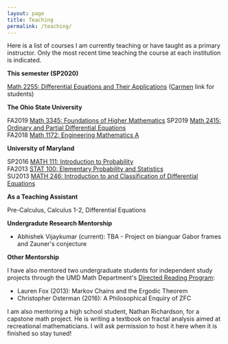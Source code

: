```yaml
---
layout: page
title: Teaching
permalink: /teaching/
---
```

Here is a list of courses I am currently teaching or have taught as a
primary instructor. Only the
most recent time teaching the course at each institution is indicated.

**This semester (SP2020)**

[Math 2255: Differential Equations and Their Applications](https://math.osu.edu/courses/2255)
([Carmen](https://osu.instructure.com/courses/72924) link for students)

**The Ohio State University**

FA2019 [Math 3345: Foundations of Higher Mathematics](https://math.osu.edu/courses/3345)
SP2019 [Math 2415: Ordinary and Partial Differential Equations](https://math.osu.edu/courses/2415) <br/>
FA2018 [Math 1172: Engineering Mathematics A](https://math.osu.edu/courses/1172)

**University of Maryland**

SP2016 [MATH 111: Introduction to Probability](https://www-math.umd.edu/offered-courses/356-math-111-introduction-to-probability.html) <br/>
FA2013 [STAT 100: Elementary Probability and Statistics](https://www-math.umd.edu/offered-courses/411-stat-100-elementary-statistics-and-probability.html) <br/>
SU2013 [MATH 246: Introduction to and Classification of Differential Equations](https://www-math.umd.edu/offered-courses/376-math-246-differential-equations-for-engineers.html) <br/>

**As a Teaching Assistant**

Pre-Calculus, Calculus 1-2, Differential Equations

**Undergradute Research Mentorship**

* Abhishek Vijaykumar (current): TBA - Project on bianguar Gabor frames and
Zauner's conjecture <br/>

**Other Mentorship**

I have also mentored two undergraduate students for independent study projects 
through the UMD Math Department's
[Directed Reading Program](http://drp.math.umd.edu/):

* Lauren Fox (2013): Markov Chains and the Ergodic Theorem
* Christopher Osterman (2016): A Philosophical Enquiry of ZFC

I am also mentoring a high school student, Nathan Richardson, for a capstone
math project. He is writing a textbook on fractal analysis aimed at
recreational mathematicians. I will ask permission to host it here when
it is finished so stay tuned!
